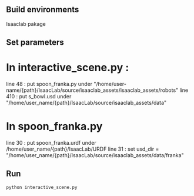 
## Build environments

Isaaclab pakage

## Set parameters

# In interactive_scene.py : 
line 48 : 
put spoon_franka.py under "/home/user-name/{path}/IsaacLab/source/isaaclab_assets/isaaclab_assets/robots"
line 410 :
put s_bowl.usd under "/home/user_name/{path}/IsaacLab/source/isaaclab_assets/data"

# In spoon_franka.py
line 30 : 
put spoon_franka.urdf under /home/user_name/{path}/IsaacLab/URDF
line 31 : 
set usd_dir = "/home/user_name/{path}/IsaacLab/source/isaaclab_assets/data/franka"
## Run
```
python interactive_scene.py
```

